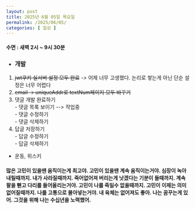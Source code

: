 ```yaml
---
layout: post
title: 2025년 6월 05일 목요일
permalink: /2025/06/05/
categories: [ 일상 ]
---
```

#### 수면 : 새벽 2시 ~ 9시 30분
* ### 개발
1. ~~jwt쿠키 실서버 설정 모두 완료~~ -> 어제 너무 고생했다. 논리로 쌓는게 아닌 단순 설정은 너무 어렵다
1. ~~email -> uniqueAddr로 textNum페이지 모두 바꾸기~~
1. 댓글 개발 완료하기<br>- 댓글 목록 보이기 --> 작업중 <br>- 댓글 수정하기<br>- 댓글 삭제하기
1. 답글 저장하기<br>- 답글 수정하기<br>- 답글 삭제하기
* 운동, 위스키
#### 많은 고민이 있을땐 움직이는게 최고야. 고민이 있을땐 계속 움직이는거야. 심장이 녹아내릴때까지. 내가 사라질때까지. 죽어없어져 버리는게 낫겠다는 기분이 들때까지. 계속 팔을 뻗고 다리를 들어올리는거야. 고민이 나를 죽일수 없을때까지. 고민이 이제는 의미없어질때까지. 나를 고통으로 몰아넣는거야. 내 육체는 없어져도 좋아. 나는 꿈꾸는게 있어. 그것을 위해 나는 수십년을 노력했어.